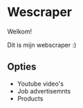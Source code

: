 # Wescraper
Welkom!

Dit is mijn webscraper :)

## Opties
* Youtube video's
* Job advertisemnts
* Products
